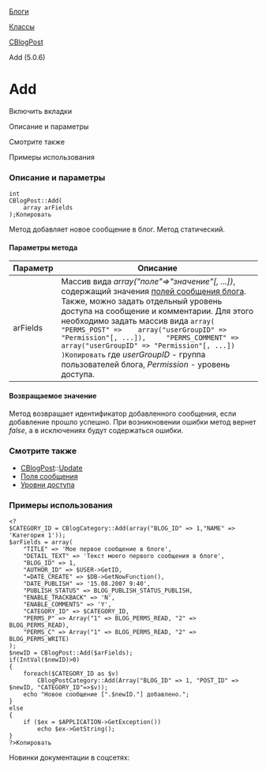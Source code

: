 [Блоги](/api_help/blogs/index.php)

[Классы](/api_help/blogs/classes/index.php)

[CBlogPost](/api_help/blogs/classes/cblogpost/index.php)

Add (5.0.6)

Add
===

Включить вкладки

Описание и параметры

Смотрите также

Примеры использования

### Описание и параметры

```
int
CBlogPost::Add(
	array arFields
);Копировать
```

Метод добавляет новое сообщение в блог. Метод статический.

#### Параметры метода

| Параметр | Описание |
| --- | --- |
| arFields | Массив вида *array("поле"=>"значение"[, ...])*, содержащий значения [полей сообщения блога](/api_help/blogs/fields.php#post).    Также, можно задать отдельный уровень доступа на сообщение и комментарии. Для этого необходимо задать массив вида  ``` array( 	"PERMS_POST" =>    array("userGroupID" => "Permission"[, ...]), 	"PERMS_COMMENT" => array("userGroupID" => "Permission"[, ...]) )Копировать ```  где *userGroupID* - группа пользователей блога, *Permission* - уровень доступа. |

#### Возвращаемое значение

Метод возвращает идентификатор добавленного сообщения, если добавление прошло успешно. При возникновении ошибки метод вернет *false*, а в исключениях будут содержаться ошибки.

### Смотрите также

* [CBlogPost](/api_help/blogs/classes/cblogpost/index.php)::[Update](/api_help/blogs/classes/cblogpost/update.php)
* [Поля сообщения](/api_help/blogs/fields.php#post)
* [Уровни доступа](/api_help/blogs/constant.php)

### Примеры использования

```
<?
$CATEGORY_ID = CBlogCategory::Add(array("BLOG_ID" => 1,"NAME" => 'Категория 1'));
$arFields = array(
	"TITLE" => 'Мое первое сообщение в блоге',
	"DETAIL_TEXT" => 'Текст моего первого сообщения в блоге',
	"BLOG_ID" => 1,
	"AUTHOR_ID" => $USER->GetID,
	"=DATE_CREATE" => $DB->GetNowFunction(),
	"DATE_PUBLISH" => '15.08.2007 9:40',
	"PUBLISH_STATUS" => BLOG_PUBLISH_STATUS_PUBLISH,
	"ENABLE_TRACKBACK" => 'N',
	"ENABLE_COMMENTS" => 'Y',
	"CATEGORY_ID" => $CATEGORY_ID,
	"PERMS_P" => Array("1" => BLOG_PERMS_READ, "2" => BLOG_PERMS_READ),
	"PERMS_C" => Array("1" => BLOG_PERMS_READ, "2" => BLOG_PERMS_WRITE)
);
$newID = CBlogPost::Add($arFields);
if(IntVal($newID)>0)
{
	foreach($CATEGORY_ID as $v)
		CBlogPostCategory::Add(Array("BLOG_ID" => 1, "POST_ID" => $newID, "CATEGORY_ID"=>$v));
	echo "Новое сообщение [".$newID."] добавлено.";
}
else
{
	if ($ex = $APPLICATION->GetException())
		echo $ex->GetString();
}
?>Копировать
```

Новинки документации в соцсетях: